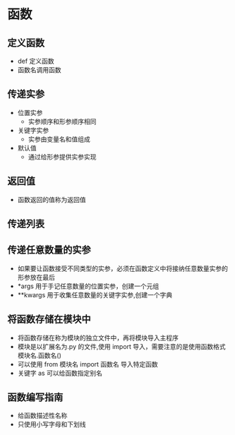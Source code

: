 # 函数

## 定义函数

- def 定义函数
- 函数名调用函数

## 传递实参

- 位置实参
  - 实参顺序和形参顺序相同
- 关键字实参
  - 实参由变量名和值组成
- 默认值
  - 通过给形参提供实参实现

## 返回值

- 函数返回的值称为返回值

## 传递列表

## 传递任意数量的实参

- 如果要让函数接受不同类型的实参，必须在函数定义中将接纳任意数量实参的形参放在最后
- \*args 用于手记任意数量的位置实参，创建一个元组
- \*\*kwargs 用于收集任意数量的关键字实参,创建一个字典

## 将函数存储在模块中

- 将函数存储在称为模块的独立文件中，再将模块导入主程序
- 模块是以扩展名为.py 的文件,使用 import 导入，需要注意的是使用函数格式 模块名.函数名()
- 可以使用 from 模块名 import 函数名 导入特定函数
- 关键字 as 可以给函数指定别名

## 函数编写指南

- 给函数描述性名称
- 只使用小写字母和下划线
